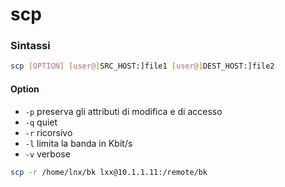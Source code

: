 # scp

### Sintassi
```BASH
scp [OPTION] [user@]SRC_HOST:]file1 [user@]DEST_HOST:]file2
```

#### Option

* `-p` preserva gli attributi di modifica e di accesso
* `-q` quiet
* `-r` ricorsivo
* `-l` limita la banda in Kbit/s
* `-v` verbose


```BASH
scp -r /home/lnx/bk lxx@10.1.1.11:/remote/bk
```

